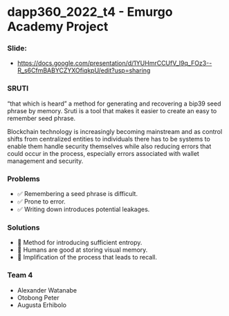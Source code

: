 # dapp360_2022_t4 - Emurgo Academy Project

### Slide:
-  https://docs.google.com/presentation/d/1YUHmrCCUfV_l9q_FOz3--R_s6CfmBABYCZYXOfiqkpU/edit?usp=sharing

### SRUTI
“that which is heard”
a method for generating and recovering a bip39 seed phrase by memory.
Sruti is a tool that makes it easier to create an easy to remember seed phrase.

Blockchain technology is increasingly becoming mainstream and as control shifts from centralized entities to individuals there has to be systems to enable them handle security themselves while also reducing errors that could occur in the process, especially errors associated with wallet management and security.



### Problems

- ✅ Remembering a seed phrase is difficult.
- ✅ Prone to error.
- ✅ Writing down introduces potential leakages.


### Solutions

- 🎯 Method for introducing sufficient entropy.
- 🎯 Humans are good at storing visual memory.
- 🎯 Implification of the process that leads to recall.



### Team 4

- Alexander Watanabe
- Otobong Peter
- Augusta Erhibolo
